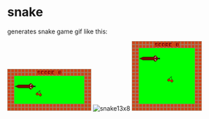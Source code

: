 # snake
generates snake game gif
like this:

![snake10x4](out/snake10x4.gif)
![snake13x8](out/snake13x8.gif)
![snake8x8](out/snake8x8.gif)
